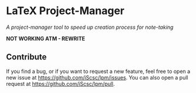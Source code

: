 # LaTeX Project-Manager
*A project-manager tool to speed up creation process for note-taking*

**NOT WORKING ATM - REWRITE**

## Contribute

If you find a bug, or if you want to request a new feature, feel free to open a new issue at https://github.com/iScsc/lpm/issues. You can also open a pull request at https://github.com/iScsc/lpm/pull.
